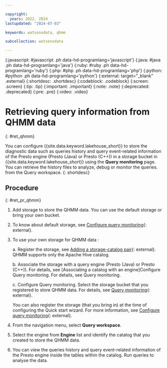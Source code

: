 ```yaml
---

copyright:
  years: 2022, 2024
lastupdated: "2024-07-03"

keywords: watsonxdata, qhmm

subcollection: watsonxdata

---
```


{:javascript: #javascript .ph data-hd-programlang='javascript'}
{:java: #java .ph data-hd-programlang='java'}
{:ruby: #ruby .ph data-hd-programlang='ruby'}
{:php: #php .ph data-hd-programlang='php'}
{:python: #python .ph data-hd-programlang='python'}
{:external: target="_blank" .external}
{:shortdesc: .shortdesc}
{:codeblock: .codeblock}
{:screen: .screen}
{:tip: .tip}
{:important: .important}
{:note: .note}
{:deprecated: .deprecated}
{:pre: .pre}
{:video: .video}

# Retrieving query information from QHMM data
{: #ret_qhmm}

You can configure {{site.data.keyword.lakehouse_short}} to store the diagnostic data such as queries history and query event-related information of the Presto engine (Presto (Java) or Presto (C++)) in a storage bucket in {{site.data.keyword.lakehouse_short}} using the **Query monitoring** page. You can retrieve the history files to analyze, debug or monitor the queries. from the Query workspace.
{: shortdesc}

## Procedure
{: #ret_pr_qhmm}



1. Add storage to store the QHMM data. You can use the default storage or bring your own bucket.

1. To know about default storage, see [Configure query monitoring](watsonxdata?topic=watsonxdata-quick_start#qs_montr){: external}.

1. To use your own storage for QHMM data :

    a. Register the storage, see [Adding a storage-catalog pair](watsonxdata?topic=watsonxdata-reg_bucket){: external}. QHMM supports only the Apache Hive catalog.

    b. Associate the storage with a query engine (Presto (Java) or Presto (C++)). For details, see [Associating a catalog with an engine]Configure Query monitoring. For details, see Query monitoring.

    c. Configure Query monitoring. Select the storage bucket that you registered to store QHMM data. For details, see [Query monitoring](watsonxdata?topic=watsonxdata-qhmm){: external}.

    You can also register the storage (that you bring in) at the time of configuring the Quick start wizard. For more information, see [Configure query monitoring](watsonxdata?topic=watsonxdata-quick_start#qs_montr){: external}.

1. From the navigation menu, select **Query workspace**.
1. Select the engine from **Engine** list and identify the catalog that you created to store the QHMM data.
1. You can view the queries history and query event-related information of the Presto engine inside the tables within the catalog. Run queries to analyse the data.
